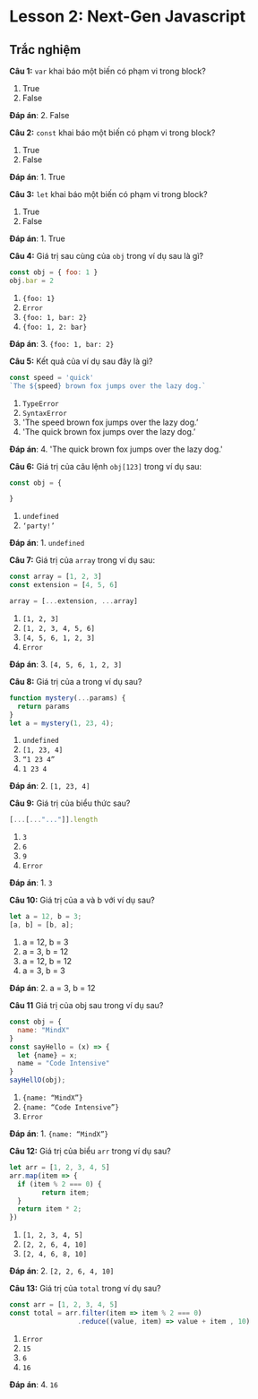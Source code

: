# Lesson 2: Next-Gen Javascript

## Trắc nghiệm

**Câu 1:** `var` khai báo một biến có phạm vi trong block?

1. True
2. False

**Đáp án**: 2. False 

**Câu 2:** `const` khai báo một biến có phạm vi trong block?

1. True
2. False

**Đáp án**: 1. True 

**Câu 3:** `let` khai báo một biến có phạm vi trong block?

1. True
2. False

**Đáp án**: 1. True

**Câu 4:** Giá trị sau cùng của `obj` trong ví dụ sau là gì?

```jsx
const obj = { foo: 1 }
obj.bar = 2
```

1. `{foo: 1}`
2. `Error`
3. `{foo: 1, bar: 2}`
4. `{foo: 1, 2: bar}`

**Đáp án**: 3. `{foo: 1, bar: 2}`

**Câu 5:** Kết quả của ví dụ sau đây là gì?

```jsx
const speed = 'quick'
`The ${speed} brown fox jumps over the lazy dog.`
```

1. `TypeError`
2. `SyntaxError`
3. 'The speed brown fox jumps over the lazy dog.’
4. 'The quick brown fox jumps over the lazy dog.’

**Đáp án**: 4. 'The quick brown fox jumps over the lazy dog.'

**Câu 6:** Giá trị của câu lệnh `obj[123]` trong ví dụ sau:

```jsx
const obj = {

}
```

1. `undefined`
2. `‘party!’`
 
**Đáp án**: 1. `undefined`

**Câu 7:** Giá trị của `array` trong ví dụ sau:

```jsx
const array = [1, 2, 3]
const extension = [4, 5, 6]

array = [...extension, ...array]
```

1. `[1, 2, 3]`
2. `[1, 2, 3, 4, 5, 6]`
3. `[4, 5, 6, 1, 2, 3]`
4. `Error`

**Đáp án**: 3. `[4, 5, 6, 1, 2, 3]`


**Câu 8:** Giá trị của a trong ví dụ sau?

```jsx
function mystery(...params) {
  return params
}
let a = mystery(1, 23, 4);
```

1. `undefined`
2. `[1, 23, 4]`
3. `“1 23 4”`
4. `1 23 4`

**Đáp án**: 2. `[1, 23, 4]`

**Câu 9:** Giá trị của biểu thức sau?

```jsx
[...[..."..."]].length
```

1. `3`
2. `6`
3. `9`
4. `Error`

**Đáp án**: 1. `3`

**Câu 10:** Giá trị của a và b với ví dụ sau?

```jsx
let a = 12, b = 3;
[a, b] = [b, a];
```

1. a = 12, b = 3
2. a = 3, b = 12
3. a = 12, b = 12
4. a = 3, b = 3


**Đáp án**: 2. a = 3, b = 12

**Câu 11** Giá trị của obj sau trong ví dụ sau?

```jsx
const obj = {
  name: "MindX"
}
const sayHello = (x) => {
  let {name} = x;
  name = "Code Intensive"
}
sayHellO(obj);
```

1. `{name: “MindX”}`
2. `{name: “Code Intensive”}`
3. `Error`

**Đáp án**: 1. `{name: “MindX”}`

**Câu 12:** Giá trị của biểu `arr` trong ví dụ sau?

```jsx
let arr = [1, 2, 3, 4, 5]
arr.map(item => {
  if (item % 2 === 0) {
		return item;
  }
  return item * 2;
})
```

1. `[1, 2, 3, 4, 5]`
2. `[2, 2, 6, 4, 10]`
3. `[2, 4, 6, 8, 10]`

**Đáp án**: 2. `[2, 2, 6, 4, 10]`

**Câu 13:** Giá trị của `total` trong ví dụ sau?

```jsx
const arr = [1, 2, 3, 4, 5]
const total = arr.filter(item => item % 2 === 0)
                 .reduce((value, item) => value + item , 10)
```

1. `Error`
2. `15`
3. `6`
4. `16`


**Đáp án**: 4. `16`
